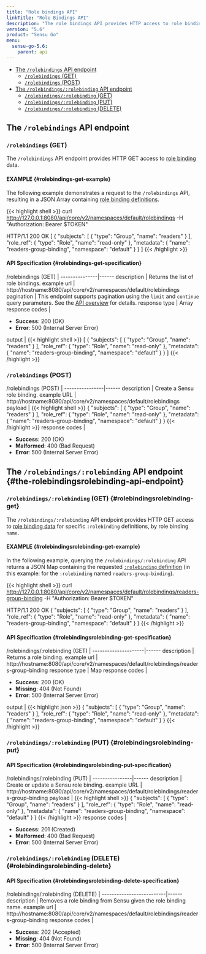 ```yaml
---
title: "Role bindings API"
linkTitle: "Role Bindings API"
description: "The role bindings API provides HTTP access to role binding data. Here’s a reference for the role bindings API in Sensu Go, including examples for returning lists of role bindings, creating Sensu role bindings, and more. Read on for the full reference."
version: "5.6"
product: "Sensu Go"
menu:
  sensu-go-5.6:
    parent: api
---
```


- [The `/rolebindings` API endpoint](#the-rolebindings-api-endpoint)
	- [`/rolebindings` (GET)](#rolebindings-get)
	- [`/rolebindings` (POST)](#rolebindings-post)
- [The `/rolebindings/:rolebinding` API endpoint](#the-rolebindingsrolebinding-api-endpoint)
	- [`/rolebindings/:rolebinding` (GET)](#rolebindingsrolebinding-get)
  - [`/rolebindings/:rolebinding` (PUT)](#rolebindingsrolebinding-put)
  - [`/rolebindings/:rolebinding` (DELETE)](#rolebindingsrolebinding-delete)

## The `/rolebindings` API endpoint

### `/rolebindings` (GET)

The `/rolebindings` API endpoint provides HTTP GET access to [role binding][1] data.

#### EXAMPLE {#rolebindings-get-example}

The following example demonstrates a request to the `/rolebindings` API, resulting in
a JSON Array containing [role binding definitions][1].

{{< highlight shell >}}
curl http://127.0.0.1:8080/api/core/v2/namespaces/default/rolebindings -H "Authorization: Bearer $TOKEN"

HTTP/1.1 200 OK
[
  {
    "subjects": [
      {
        "type": "Group",
        "name": "readers"
      }
    ],
    "role_ref": {
      "type": "Role",
      "name": "read-only"
    },
    "metadata": {
      "name": "readers-group-binding",
      "namespace": "default"
    }
  }
]
{{< /highlight >}}

#### API Specification {#rolebindings-get-specification}

/rolebindings (GET)  | 
---------------|------
description    | Returns the list of role bindings.
example url    | http://hostname:8080/api/core/v2/namespaces/default/rolebindings
pagination     | This endpoint supports pagination using the `limit` and `continue` query parameters. See the [API overview](../overview#pagination) for details.
response type  | Array
response codes | <ul><li>**Success**: 200 (OK)</li><li>**Error**: 500 (Internal Server Error)</li></ul>
output         | {{< highlight shell >}}
[
  {
    "subjects": [
      {
        "type": "Group",
        "name": "readers"
      }
    ],
    "role_ref": {
      "type": "Role",
      "name": "read-only"
    },
    "metadata": {
      "name": "readers-group-binding",
      "namespace": "default"
    }
  }
]
{{< /highlight >}}

### `/rolebindings` (POST)

/rolebindings (POST) | 
----------------|------
description     | Create a Sensu role binding.
example URL     | http://hostname:8080/api/core/v2/namespaces/default/rolebindings
payload         | {{< highlight shell >}}
{
  "subjects": [
    {
      "type": "Group",
      "name": "readers"
    }
  ],
  "role_ref": {
    "type": "Role",
    "name": "read-only"
  },
  "metadata": {
    "name": "readers-group-binding",
    "namespace": "default"
  }
}
{{< /highlight >}}
response codes  | <ul><li>**Success**: 200 (OK)</li><li>**Malformed**: 400 (Bad Request)</li><li>**Error**: 500 (Internal Server Error)</li></ul>

## The `/rolebindings/:rolebinding` API endpoint {#the-rolebindingsrolebinding-api-endpoint}

### `/rolebindings/:rolebinding` (GET) {#rolebindingsrolebinding-get}

The `/rolebindings/:rolebinding` API endpoint provides HTTP GET access to [role binding data][1] for specific `:rolebinding` definitions, by role binding `name`.

#### EXAMPLE {#rolebindingsrolebinding-get-example}

In the following example, querying the `/rolebindings/:rolebinding` API returns a JSON Map
containing the requested [`:rolebinding` definition][1] (in this example: for the `:rolebinding` named
`readers-group-binding`).

{{< highlight shell >}}
curl http://127.0.0.1:8080/api/core/v2/namespaces/default/rolebindings/readers-group-binding -H "Authorization: Bearer $TOKEN"

HTTP/1.1 200 OK
{
  "subjects": [
    {
      "type": "Group",
      "name": "readers"
    }
  ],
  "role_ref": {
    "type": "Role",
    "name": "read-only"
  },
  "metadata": {
    "name": "readers-group-binding",
    "namespace": "default"
  }
}
{{< /highlight >}}

#### API Specification {#rolebindingsrolebinding-get-specification}

/rolebindings/:rolebinding (GET) | 
---------------------|------
description          | Returns a role binding.
example url          | http://hostname:8080/api/core/v2/namespaces/default/rolebindings/readers-group-binding
response type        | Map
response codes       | <ul><li>**Success**: 200 (OK)</li><li> **Missing**: 404 (Not Found)</li><li>**Error**: 500 (Internal Server Error)</li></ul>
output               | {{< highlight json >}}
{
  "subjects": [
    {
      "type": "Group",
      "name": "readers"
    }
  ],
  "role_ref": {
    "type": "Role",
    "name": "read-only"
  },
  "metadata": {
    "name": "readers-group-binding",
    "namespace": "default"
  }
}
{{< /highlight >}}

### `/rolebindings/:rolebinding` (PUT) {#rolebindingsrolebinding-put}

#### API Specification {#rolebindingsrolebinding-put-specification}

/rolebindings/:rolebinding (PUT) | 
----------------|------
description     | Create or update a Sensu role binding.
example URL     | http://hostname:8080/api/core/v2/namespaces/default/rolebindings/readers-group-binding
payload         | {{< highlight shell >}}
{
  "subjects": [
    {
      "type": "Group",
      "name": "readers"
    }
  ],
  "role_ref": {
    "type": "Role",
    "name": "read-only"
  },
  "metadata": {
    "name": "readers-group-binding",
    "namespace": "default"
  }
}
{{< /highlight >}}
response codes  | <ul><li>**Success**: 201 (Created)</li><li>**Malformed**: 400 (Bad Request)</li><li>**Error**: 500 (Internal Server Error)</li></ul>

### `/rolebindings/:rolebinding` (DELETE) {#rolebindingsrolebinding-delete}

#### API Specification {#rolebindingsrolebinding-delete-specification}

/rolebindings/:rolebinding (DELETE) | 
--------------------------|------
description               | Removes a role binding from Sensu given the role binding name.
example url               | http://hostname:8080/api/core/v2/namespaces/default/rolebindings/readers-group-binding
response codes            | <ul><li>**Success**: 202 (Accepted)</li><li>**Missing**: 404 (Not Found)</li><li>**Error**: 500 (Internal Server Error)</li></ul>

[1]: ../../reference/rbac
